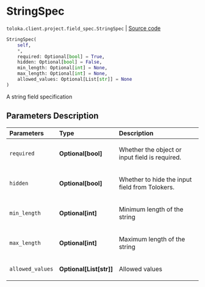 # StringSpec
`toloka.client.project.field_spec.StringSpec` | [Source code](https://github.com/Toloka/toloka-kit/blob/v1.1.3/src/client/project/field_spec.py#L72)

```python
StringSpec(
    self,
    *,
    required: Optional[bool] = True,
    hidden: Optional[bool] = False,
    min_length: Optional[int] = None,
    max_length: Optional[int] = None,
    allowed_values: Optional[List[str]] = None
)
```

A string field specification

## Parameters Description

| Parameters | Type | Description |
| :----------| :----| :-----------|
`required`|**Optional\[bool\]**|<p>Whether the object or input field is required.</p>
`hidden`|**Optional\[bool\]**|<p>Whether to hide the input field from Tolokers.</p>
`min_length`|**Optional\[int\]**|<p>Minimum length of the string</p>
`max_length`|**Optional\[int\]**|<p>Maximum length of the string</p>
`allowed_values`|**Optional\[List\[str\]\]**|<p>Allowed values</p>

